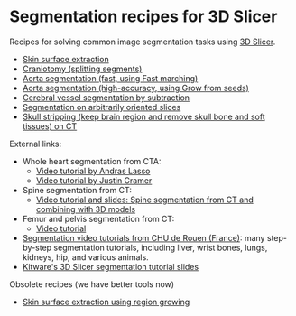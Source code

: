 # Segmentation recipes for 3D Slicer

Recipes for solving common image segmentation tasks using [3D Slicer](https://www.slicer.org).
- [Skin surface extraction](SkinSurface2/README.md)
- [Craniotomy (splitting segments)](Craniotomy/README.md)
- [Aorta segmentation (fast, using Fast marching)](AortaFastMarching/README.md)
- [Aorta segmentation (high-accuracy, using Grow from seeds)](AortaMaskedGrowFromSeeds/README.md)
- [Cerebral vessel segmentation by subtraction](VesselSegmentationBySubtraction/README.md)
- [Segmentation on arbitrarily oriented slices](ObliqueSliceSegmentation/README.md)
- [Skull stripping (keep brain region and remove skull bone and soft tissues) on CT](CTSkullStripping/README.md)

External links:
- Whole heart segmentation from CTA:
  - [Video tutorial by Andras Lasso](https://youtu.be/BJoIexIvtGo)
  - [Video tutorial by Justin Cramer](https://youtu.be/55cqpl8_b8c)
- Spine segmentation from CT:
  - [Video tutorial and slides: Spine segmentation from CT and combining with 3D models](https://www.slicer.org/wiki/Documentation/Nightly/Training#Slicer4_Image_Segmentation)
- Femur and pelvis segmentation from CT:
  - [Video tutorial](https://www.slicer.org/wiki/Documentation/Nightly/Training#Slicer4_Image_Segmentation)
- [Segmentation video tutorials from CHU de Rouen (France)](https://www.youtube.com/channel/UC8vxI0-dEWrw0_tBF-v8xGA/videos): many step-by-step segmentation tutorials, including liver, wrist bones, lungs, kidneys, hip, and various animals.
- [Kitware's 3D Slicer segmentation tutorial slides](https://data.kitware.com/#item/5b0f9a308d777f15ebe1fc26)

Obsolete recipes (we have better tools now)
- [Skin surface extraction using region growing](SkinSurface/README.md)
